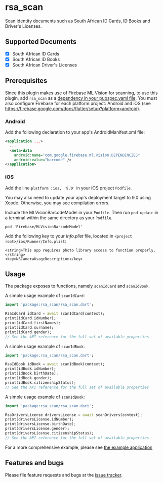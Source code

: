 # rsa_scan

Scan identity documents such as South African ID Cards, ID Books and Driver's Licenses.

## Supported Documents
* [x] South African ID Cards
* [x] South African ID Books
* [X] South African Driver's Licenses

## Prerequisites

Since this plugin makes use of Firebase ML Vision for scanning, to use this plugin, add `rsa_scan` as a 
[dependency in your pubspec.yaml file](https://flutter.io/platform-plugins/). You must also configure Firebase for each 
platform project: Android and iOS (see https://firebase.google.com/docs/flutter/setup?platform=android).

### Android
Add the following declaration to your app's AndroidManifest.xml file:

```xml
<application ...>
  ...
  <meta-data
    android:name="com.google.firebase.ml.vision.DEPENDENCIES"
    android:value="barcode" />
</application>
```

### iOS
Add the line `platform :ios, '9.0'` in your iOS project `Podfile`.

You may also need to update your app's deployment target to 9.0 using Xcode. Otherwise, you may see
compilation errors.

Include the MLVisionBarcodeModel in your `Podfile`. Then run `pod update` in a terminal within the same directory as your 
`Podfile`.

```
pod 'Firebase/MLVisionBarcodeModel'
```

Add the following key to your _Info.plist_ file, located in `<project root>/ios/Runner/Info.plist`:

```
<string>This app requires photo library access to function properly.</string>
<key>NSCameraUsageDescription</key>
```

## Usage

The package exposes to functions, namely `scanIdCard` and `scanIdBook`.

A simple usage example of `scanIdCard`:

```dart
import 'package:rsa_scan/rsa_scan.dart';

RsaIdCard idCard = await scanIdCard(context);
print(idCard.idNumber);
print(idCard.firstNames);
print(idCard.surname);
print(idCard.gender);
// See the API reference for the full set of available properties
```

A simple usage example of `scanIdBook`:

```dart
import 'package:rsa_scan/rsa_scan.dart';

RsaIdBook idBook = await scanIdBook(context);
print(idBook.idNumber);
print(idBook.birthDate);
print(idBook.gender);
print(idBook.citizenshipStatus);
// See the API reference for the full set of available properties
```

A simple usage example of `scanIdBook`:

```dart
import 'package:rsa_scan/rsa_scan.dart';

RsaDriversLicense driversLicense = await scanDrivers(context);
print(driversLicense.idNumber);
print(driversLicense.birthDate);
print(driversLicense.gender);
print(driversLicense.citizenshipStatus);
// See the API reference for the full set of available properties
```

For a more comprehensive example, please see [the example application](/example)

## Features and bugs

Please file feature requests and bugs at the [issue tracker](https://github.com/marcus-bornman/rsa_identification/issues).